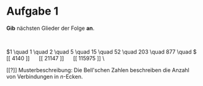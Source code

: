 <!--
version:  0.0.1

language: de

@style
input {
    text-align: center;
}

.flex-container {
    display: flex;
    flex-wrap: wrap;
    align-items: stretch;
    gap: 20px;
}

.flex-child {
    flex: 1;
    min-width: 350px;
    margin-right: 20px;
}

@media (max-width: 400px) {
    .flex-child {
        flex: 100%;
        margin-right: 0;
    }
}
@end

formula: \carry   \textcolor{red}{\scriptsize #1}
formula: \digit   \rlap{\carry{#1}}\phantom{#2}#2
formula: \permil  \text{‰}

import: https://raw.githubusercontent.com/liaTemplates/algebrite/master/README.md
import: https://raw.githubusercontent.com/LiaTemplates/Tikz-Jax/main/README.md

script: https://cdn.jsdelivr.net/gh/LiaTemplates/Tikz-Jax@main/dist/index.js

@round
<script>
  let value = `@input`;
  if (value.startsWith("@")) {
    ""
  } else {
    value = JSON.parse(value);
    value = value[0]
    value = value.replace(/,/g, ".");
    value = parseFloat(value);
    value = Math.round(value * Math.pow(10,@1)) / Math.pow(10,@1);
    value == @0
  }
</script>
@end

tags: Folgen, Meister

-->




# Aufgabe 1

**Gib** nächsten Glieder der Folge **an**.



<br>



<section class="flex-container">

<div class="flex-child">

$1 \quad 1 \quad 2 \quad 5 \quad 15 \quad 52 \quad 203 \quad 877 \quad $ [[ 4140 ]] $\quad$ [[ 21147 ]] $\quad$ [[ 115975 ]] \

[[?]] Musterbeschreibung: Die Bell'schen Zahlen beschreiben die Anzahl von Verbindungen in $n$-Ecken.

</div>

</section>

<br>
<br>
<br>
<br>